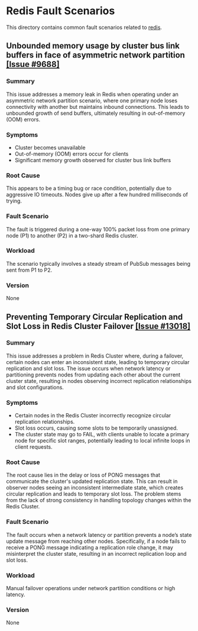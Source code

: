 # Redis Fault Scenarios

This directory contains common fault scenarios related to [redis](https://github.com/redis/redis).

## Unbounded memory usage by cluster bus link buffers in face of asymmetric network partition [[Issue #9688]](https://github.com/redis/redis/issues/9688)

### Summary  

This issue addresses a memory leak in Redis when operating under an asymmetric network partition scenario, where one primary node loses connectivity with another but maintains inbound connections. This leads to unbounded growth of send buffers, ultimately resulting in out-of-memory (OOM) errors.

### Symptoms

* Cluster becomes unavailable
* Out-of-memory (OOM) errors occur for clients
* Significant memory growth observed for cluster bus link buffers

### Root Cause

This appears to be a timing bug or race condition, potentially due to aggressive IO timeouts. Nodes give up after a few hundred milliseconds of trying.

### Fault Scenario

The fault is triggered during a one-way 100% packet loss from one primary node (P1) to another (P2) in a two-shard Redis cluster.


### Workload

The scenario typically involves a steady stream of PubSub messages being sent from P1 to P2.

### Version

None


## Preventing Temporary Circular Replication and Slot Loss in Redis Cluster Failover [[Issue #13018]](https://github.com/redis/redis/issues/13018)

### Summary  

This issue addresses a problem in Redis Cluster where, during a failover, certain nodes can enter an inconsistent state, leading to temporary circular replication and slot loss. The issue occurs when network latency or partitioning prevents nodes from updating each other about the current cluster state, resulting in nodes observing incorrect replication relationships and slot configurations.

### Symptoms

* Certain nodes in the Redis Cluster incorrectly recognize circular replication relationships.
* Slot loss occurs, causing some slots to be temporarily unassigned.
* The cluster state may go to FAIL, with clients unable to locate a primary node for specific slot ranges, potentially leading to local infinite loops in client requests.


### Root Cause 

The root cause lies in the delay or loss of PONG messages that communicate the cluster's updated replication state. This can result in observer nodes seeing an inconsistent intermediate state, which creates circular replication and leads to temporary slot loss. The problem stems from the lack of strong consistency in handling topology changes within the Redis Cluster.

### Fault Scenario

The fault occurs when a network latency or partition prevents a node’s state update message from reaching other nodes. Specifically, if a node fails to receive a PONG message indicating a replication role change, it may misinterpret the cluster state, resulting in an incorrect replication loop and slot loss.


### Workload

Manual failover operations under network partition conditions or high latency.

### Version

None